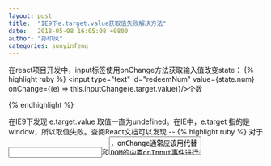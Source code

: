 ```yaml
---
layout: post
title:  "IE9下e.target.value获取值失败解决方法"
date:   2018-05-08 16:05:08 +0800
author: "孙印凤"
categories: sunyinfeng
---
```


在react项目开发中，input标签使用onChange方法获取输入值改变state：
{% highlight ruby %}
   <input type="text" id="redeemNum" value={state.num} onChange={(e) => this.inputChange(e.target.value)}/>个数</p>
{% endhighlight %}

在IE9下发现 e.target.value 取值一直为undefined。在IE中，e.target 指的是window，所以取值失败。查阅React文档可以发现 --
{% highlight ruby %}
    对于 <input>和<textarea>，onChange通常应该用代替DOM的内置onInput事件进行处理函数。
{% endhighlight %}

### 解决方法

{% highlight ruby %}
   <input type="text" id="redeemNum" value={state.num} onInput={(e) => this.inputChange(e.target.value)}/>个数</p>
{% endhighlight %}

